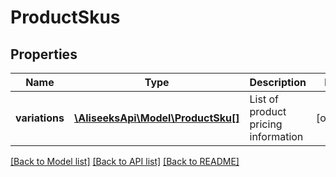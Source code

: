# ProductSkus

## Properties
Name | Type | Description | Notes
------------ | ------------- | ------------- | -------------
**variations** | [**\AliseeksApi\Model\ProductSku[]**](ProductSku.md) | List of product pricing information | [optional] 

[[Back to Model list]](../README.md#documentation-for-models) [[Back to API list]](../README.md#documentation-for-api-endpoints) [[Back to README]](../README.md)


